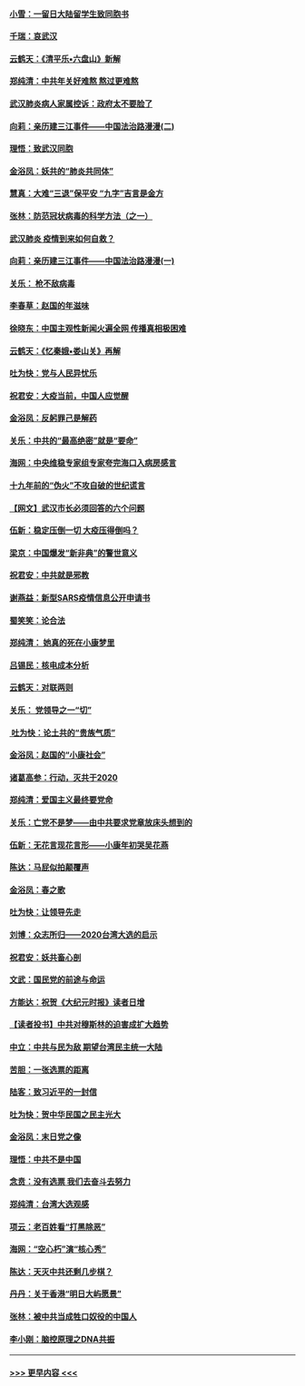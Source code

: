 #### [小雪：一留日大陆留学生致同胞书](../pages/nsc993/n11834624.md?t=02010511) 
#### [千瑞：哀武汉](../pages/nsc993/n11833647.md?t=02010511) 
#### [云鹤天：《清平乐▪六盘山》新解](../pages/nsc993/n11833611.md?t=02010511) 
#### [郑纯清：中共年关好难熬 熬过更难熬](../pages/nsc993/n11833489.md?t=02010511) 
#### [武汉肺炎病人家属控诉：政府太不要脸了](../pages/nsc993/n11833205.md?t=02010511) 
#### [向莉：亲历建三江事件——中国法治路漫漫(二)](../pages/nsc993/n11829102.md?t=02010511) 
#### [理悟：致武汉同胞](../pages/nsc993/n11831522.md?t=02010511) 
#### [金浴凤：妖共的“肺炎共同体”](../pages/nsc993/n11829448.md?t=02010511) 
#### [慧真：大难“三退”保平安 “九字”吉言是金方](../pages/nsc993/n11829501.md?t=02010511) 
#### [张林：防范冠状病毒的科学方法（之一）](../pages/nsc993/n11828618.md?t=02010511) 
#### [武汉肺炎 疫情到来如何自救？](../pages/nsc993/n11827632.md?t=02010511) 
#### [向莉：亲历建三江事件——中国法治路漫漫(一)](../pages/nsc993/n11827190.md?t=02010511) 
#### [关乐： 枪不敌病毒](../pages/nsc993/n11826746.md?t=02010511) 
#### [李春草：赵国的年滋味](../pages/nsc993/n11826321.md?t=02010511) 
#### [徐晓东：中国主观性新闻火遍全网 传播真相极困难](../pages/nsc993/n11826508.md?t=02010511) 
#### [云鹤天：《忆秦娥▪娄山关》再解](../pages/nsc993/n11824682.md?t=02010511) 
#### [吐为快：党与人民异忧乐](../pages/nsc993/n11824660.md?t=02010511) 
#### [祝君安：大疫当前，中国人应觉醒](../pages/nsc993/n11821946.md?t=02010511) 
#### [金浴凤：反躬罪己是解药](../pages/nsc993/n11820280.md?t=02010511) 
#### [关乐：中共的“最高绝密”就是“要命”](../pages/nsc993/n11816946.md?t=02010511) 
#### [海网：中央维稳专家组专家夸完海口入病房感言](../pages/nsc993/n11815138.md?t=02010511) 
#### [十九年前的“伪火”不攻自破的世纪谎言](../pages/nsc993/n11813238.md?t=02010511) 
#### [【网文】武汉市长必须回答的六个问题](../pages/nsc993/n11813848.md?t=02010511) 
#### [伍新：稳定压倒一切 大疫压得倒吗？](../pages/nsc993/n11812634.md?t=02010511) 
#### [梁京：中国爆发“新非典”的警世意义](../pages/nsc993/n11812554.md?t=02010511) 
#### [祝君安：中共就是邪教](../pages/nsc993/n11812431.md?t=02010511) 
#### [谢燕益：新型SARS疫情信息公开申请书](../pages/nsc993/n11808840.md?t=02010511) 
#### [蜀笑笑：论合法](../pages/nsc993/n11808064.md?t=02010511) 
#### [郑纯清： 她真的死在小康梦里](../pages/nsc993/n11806623.md?t=02010511) 
#### [吕锡民：核电成本分析](../pages/nsc993/n11806284.md?t=02010511) 
#### [云鹤天：对联两则](../pages/nsc993/n11805957.md?t=02010511) 
#### [关乐： 党领导之一“切”](../pages/nsc993/n11804505.md?t=02010511) 
#### [ 吐为快：论土共的“贵族气质”](../pages/nsc993/n11804490.md?t=02010511) 
#### [金浴凤：赵国的“小康社会”](../pages/nsc993/n11804452.md?t=02010511) 
#### [诸葛高参：行动，灭共于2020](../pages/nsc993/n11804120.md?t=02010511) 
#### [郑纯清：爱国主义最终要党命](../pages/nsc993/n11802197.md?t=02010511) 
#### [关乐：亡党不是梦——由中共要求党章放床头想到的](../pages/nsc993/n11802156.md?t=02010511) 
#### [伍新：无花言现花言形——小康年初哭吴花燕](../pages/nsc993/n11800044.md?t=02010511) 
#### [陈达：马屁似拍颠覆声](../pages/nsc993/n11800010.md?t=02010511) 
#### [金浴凤：春之歌](../pages/nsc993/n11797687.md?t=02010511) 
#### [吐为快：让领导先走](../pages/nsc993/n11797512.md?t=02010511) 
#### [刘博：众志所归——2020台湾大选的启示](../pages/nsc993/n11796878.md?t=02010511) 
#### [祝君安：妖共畜心剖](../pages/nsc993/n11794273.md?t=02010511) 
#### [文武：国民党的前途与命运](../pages/nsc993/n11794198.md?t=02010511) 
#### [方能达：祝贺《大纪元时报》读者日增](../pages/nsc993/n11793807.md?t=02010511) 
#### [【读者投书】中共对穆斯林的迫害成扩大趋势](../pages/nsc993/n11791371.md?t=02010511) 
#### [中立：中共与民为敌 期望台湾民主统一大陆](../pages/nsc993/n11790392.md?t=02010511) 
#### [苦胆：一张选票的距离](../pages/nsc993/n11788914.md?t=02010511) 
#### [陆客：致习近平的一封信](../pages/nsc993/n11788867.md?t=02010511) 
#### [吐为快：贺中华民国之民主光大](../pages/nsc993/n11788618.md?t=02010511) 
#### [金浴凤：末日党之像](../pages/nsc993/n11787475.md?t=02010511) 
#### [理悟：中共不是中国](../pages/nsc993/n11787463.md?t=02010511) 
#### [念贲：没有选票  我们去奋斗去努力](../pages/nsc993/n11787398.md?t=02010511) 
#### [郑纯清：台湾大选观感](../pages/nsc993/n11786210.md?t=02010511) 
#### [项云：老百姓看“打黑除恶”](../pages/nsc993/n11785398.md?t=02010511) 
#### [海网：“空心朽”演“核心秀”](../pages/nsc993/n11783874.md?t=02010511) 
#### [陈达：天灭中共还剩几步棋？](../pages/nsc993/n11783719.md?t=02010511) 
#### [丹丹：关于香港“明日大屿愿景”](../pages/nsc993/n11783273.md?t=02010511) 
#### [张林：被中共当成牲口奴役的中国人](../pages/nsc993/n11782397.md?t=02010511) 
#### [李小刚：脑控原理之DNA共振](../pages/nsc993/n11780962.md?t=02010511) 

----
#### [ >>> 更早内容 <<< ](../indexes/nsc993-earlier.md)
